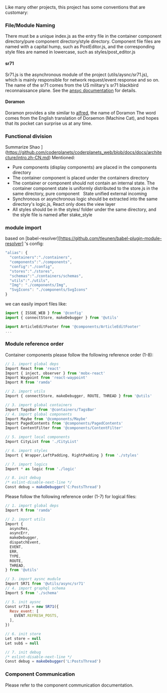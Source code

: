 Like many other projects, this project has some conventions that are customary:

### File/Module Naming

There must be a unique index.js as the entry file in the container component directory/pure component directory/style directory.
Component file files are named with a capital hump, such as PostEditor.js, and the corresponding style files are named in lowercase, such as styles/post_editor.js

#### sr71

Sr71.js is the asynchronous module of the project (utils/aysnc/sr71.js), which is mainly responsible for network request/event response and so on.
The name of the sr71 comes from the US military's sr71 blackbird reconnaissance plane. See the [ansyc documentation](https://github.com/coderplanets/coderplanets_web/blob/docs/docs/js/async.md) for details.

#### Doramon

Doramon provides a site similar to [alfred](https://www.alfredapp.com/), the name of Doramon
The word comes from the English translation of Doraemon (Machine Cat), and hopes that its pocket can surprise us at any time.

### Functional division

Summarize
Shao
](https://github.com/coderplanets/coderplanets_web/blob/docs/docs/architecture/intro.zh-CN.md)
Mentioned:

- Pure components (display components) are placed in the components directory
- The container component is placed under the containers directory
- The container or component should not contain an internal state. The container component state is uniformly distributed to the store.js in the same directory, pure component
    State unified external incoming
- Synchronous or asynchronous logic should be extracted into the same directory's logic.js, React only does the view layer
- All styles should be in the styles/ folder under the same directory, and the style file is named after stake_style

### module import

based on [babel-resolver][https://github.com/tleunen/babel-plugin-module-resolver] 's config:

```js
"alias": {
  "containers":"./containers",
  "components":"./components",
  "config":"./config",
  "stores":"./stores",
  "schemas":"./containers/schemas",
  "utils":"./utils",
  "Img": "./components/Img",
  "SvgIcons": "./components/SvgIcons"
}
```

we can easily import files like:

```js
import { ISSUE_WEB } from '@config'
import { connectStore, makeDebugger } from '@utils'

import ArticleEditFooter from '@components/ArticleEditFooter'
...
```

### Module reference order

Container components please follow the following reference order (1-8):

```js
// 1. import global deps
Import React from 'react'
Import { inject, observer } from 'mobx-react'
Import Waypoint from 'react-waypoint'
Import R from 'ramda'

// 2. import utils
Import { connectStore, makeDebugger, ROUTE, THREAD } from '@utils'

// 3. import global containers
Import TagsBar from '@containers/TagsBar'
// 4. import global components
Import Maybe from '@components/Maybe'
Import PagedContents from '@components/PagedContents'
Import ContentFilter from '@components/ContentFilter'

// 5. import local components
Import CityList from './CityList'

// 6. import styles
Import { Wrapper,LeftPadding, RightPadding } from './styles'

// 7. import logics
Import * as logic from './logic'

// 8. init debug
/* eslint-disable-next-line */
Const debug = makeDebugger('C:PostsThread')
```

Please follow the following reference order (1-7) for logical files:

```js
// 1. import global deps
Import R from 'ramda'

// 2. import utils
Import {
  asyncRes,
  asyncErr,
  makeDebugger,
  dispatchEvent,
  EVENT,
  ERR,
  TYPE,
  ROUTE,
  THREAD,
} from '@utils'

// 3. import aysnc mudule
Import SR71 from '@utils/async/sr71'
// 4. import graphql schema
Import S from './schema'

// 5. init aysnc
Const sr71$ = new SR71({
  Resv_event: [
    EVENT.REFRESH_POSTS,
  ],
})

// 6. init store
Let store = null
Let sub$ = null

// 7. init debug
/* eslint-disable-next-line */
Const debug = makeDebugger('L:PostsThread')
```

### Component Communication

Please refer to the component communication documentation.
